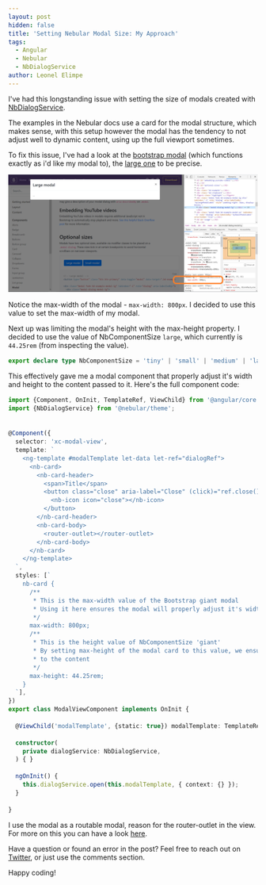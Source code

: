 ```yaml
---
layout: post
hidden: false
title: 'Setting Nebular Modal Size: My Approach'
tags:
  - Angular
  - Nebular
  - NbDialogService
author: Leonel Elimpe
---
```

I've had this longstanding issue with setting the size of modals created with [NbDialogService](https://akveo.github.io/nebular/docs/components/dialog/overview#nbdialogservice).

The examples in the Nebular docs use a card for the modal structure, which makes sense, with this setup however the modal has the tendency to not adjust well to dynamic content, using up the full viewport sometimes.

To fix this issue, I've had a look at the [bootstrap modal](https://getbootstrap.com/docs/4.0/components/modal/) (which functions exactly as i'd like my modal to), the [large one](https://getbootstrap.com/docs/4.0/components/modal/#large-modal) to be precise.

![Large Bootstrap modal](/images/uploads/bootstrap-large-modal-width.png)

Notice the max-width of the modal - `max-width: 800px`. I decided to use this value to set the max-width of my modal.

Next up was limiting the modal's height with the max-height property. I decided to use the value of NbComponentSize `large`, which currently is `44.25rem` (from inspecting the value).

```typescript
export declare type NbComponentSize = 'tiny' | 'small' | 'medium' | 'large' | 'giant';
```

This effectively gave me a modal component that properly adjust it's width and height to the content passed to it. Here's the full component code:

```typescript
import {Component, OnInit, TemplateRef, ViewChild} from '@angular/core';
import {NbDialogService} from '@nebular/theme';


@Component({
  selector: 'xc-modal-view',
  template: `
    <ng-template #modalTemplate let-data let-ref="dialogRef">
      <nb-card>
        <nb-card-header>
          <span>Title</span>
          <button class="close" aria-label="Close" (click)="ref.close()">
            <nb-icon icon="close"></nb-icon>
          </button>
        </nb-card-header>
        <nb-card-body>
          <router-outlet></router-outlet>
        </nb-card-body>
      </nb-card>
    </ng-template>
  `,
  styles: [`
    nb-card {
      /**
       * This is the max-width value of the Bootstrap giant modal
       * Using it here ensures the modal will properly adjust it's width to the content
       */
      max-width: 800px;
      /**
       * This is the height value of NbComponentSize 'giant'
       * By setting max-height of the modal card to this value, we ensure the modal will properly adjust it's height
       * to the content
       */
      max-height: 44.25rem;
    }
  `],
})
export class ModalViewComponent implements OnInit {

  @ViewChild('modalTemplate', {static: true}) modalTemplate: TemplateRef<any>;

  constructor(
    private dialogService: NbDialogService,
  ) { }

  ngOnInit() {
    this.dialogService.open(this.modalTemplate, { context: {} });
  }

}
```

I use the modal as a routable modal, reason for the router-outlet in the view. For more on this you can have a look [here](https://www.bennadel.com/blog/3620-most-of-your-modal-windows-should-be-directly-accessible-by-route-in-angular-7-2-15.htm).

Have a question or found an error in the post? Feel free to reach out on [Twitter](https://twitter.com/leonelngande), or just use the comments section.

Happy coding!
